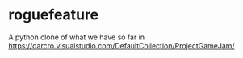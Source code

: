 roguefeature
============

A python clone of what we have so far in https://darcro.visualstudio.com/DefaultCollection/ProjectGameJam/
